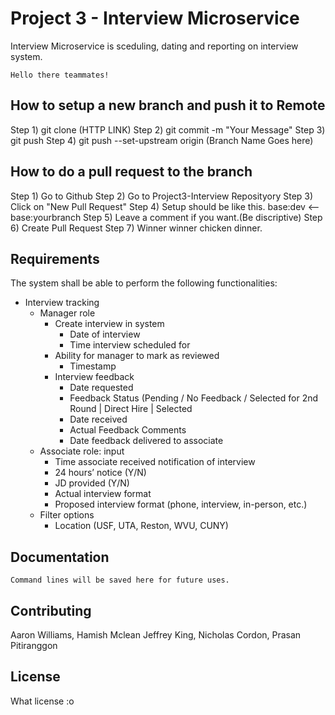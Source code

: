 # Project 3 - Interview Microservice

Interview Microservice is sceduling, dating and reporting on interview system.


```Welcome
Hello there teammates!
```
## How to setup a new branch and push it to Remote
   Step 1) git clone (HTTP LINK)
   Step 2) git commit -m "Your Message"
   Step 3) git push
   Step 4) git push --set-upstream origin (Branch Name Goes here)
   
## How to do a pull request to the branch
   Step 1) Go to Github
   Step 2) Go to Project3-Interview Reposityory
   Step 3) Click on "New Pull Request"
   Step 4) Setup should be like this.
            base:dev <-- base:yourbranch
   Step 5) Leave a comment if you want.(Be discriptive)
   Step 6) Create Pull Request
   Step 7) Winner winner chicken dinner.
   
## Requirements
The system shall be able to perform the following functionalities:
* Interview tracking 
    * Manager role
        * Create interview in system
            * Date of interview
            * Time interview scheduled for
        * Ability for manager to mark as reviewed
            * Timestamp
        * Interview feedback
            * Date requested
            * Feedback Status (Pending / No Feedback / Selected for 2nd Round | Direct Hire | Selected
            * Date received
            * Actual Feedback Comments
            * Date feedback delivered to associate
    * Associate role: input
        * Time associate received notification of interview
        * 24 hours’ notice (Y/N)
        * JD provided (Y/N)
        * Actual interview format
        * Proposed interview format (phone, interview, in-person, etc.)
    * Filter options
        * Location (USF, UTA, Reston, WVU, CUNY)
    
## Documentation

```Command Line Saved
Command lines will be saved here for future uses.
```

## Contributing
Aaron Williams,
Hamish Mclean
Jeffrey King,
Nicholas Cordon,
Prasan Pitiranggon


## License
What license :o
